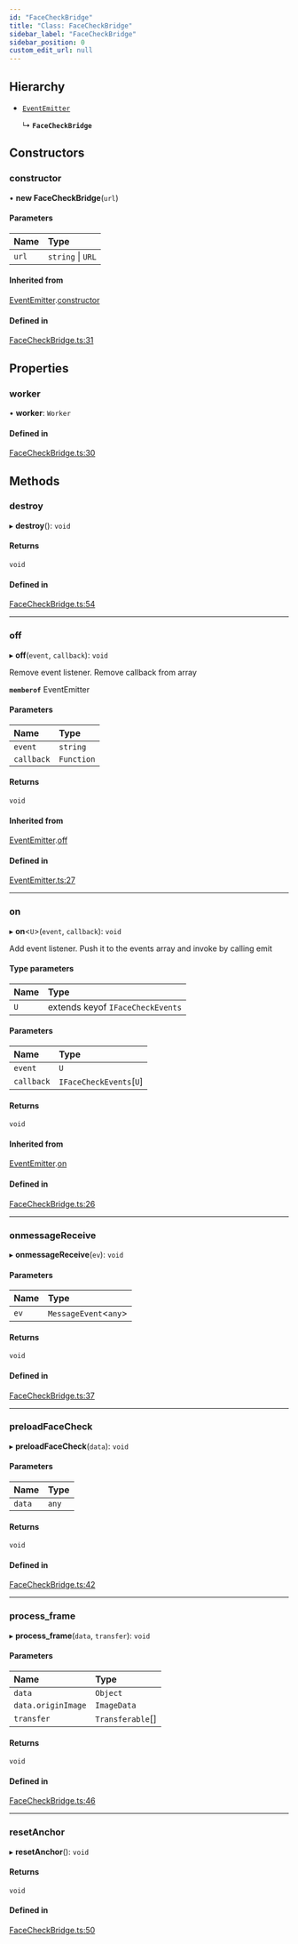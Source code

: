 ```yaml
---
id: "FaceCheckBridge"
title: "Class: FaceCheckBridge"
sidebar_label: "FaceCheckBridge"
sidebar_position: 0
custom_edit_url: null
---
```


## Hierarchy

- [`EventEmitter`](EventEmitter.md)

  ↳ **`FaceCheckBridge`**

## Constructors

### constructor

• **new FaceCheckBridge**(`url`)

#### Parameters

| Name | Type |
| :------ | :------ |
| `url` | `string` \| `URL` |

#### Inherited from

[EventEmitter](EventEmitter.md).[constructor](EventEmitter.md#constructor)

#### Defined in

[FaceCheckBridge.ts:31](https://github.com/sergio-lucas/webCamProcessor/blob/13b69e2/src/library/FaceCheckBridge.ts#L31)

## Properties

### worker

• **worker**: `Worker`

#### Defined in

[FaceCheckBridge.ts:30](https://github.com/sergio-lucas/webCamProcessor/blob/13b69e2/src/library/FaceCheckBridge.ts#L30)

## Methods

### destroy

▸ **destroy**(): `void`

#### Returns

`void`

#### Defined in

[FaceCheckBridge.ts:54](https://github.com/sergio-lucas/webCamProcessor/blob/13b69e2/src/library/FaceCheckBridge.ts#L54)

___

### off

▸ **off**(`event`, `callback`): `void`

Remove event listener. Remove callback from array

**`memberof`** EventEmitter

#### Parameters

| Name | Type |
| :------ | :------ |
| `event` | `string` |
| `callback` | `Function` |

#### Returns

`void`

#### Inherited from

[EventEmitter](EventEmitter.md).[off](EventEmitter.md#off)

#### Defined in

[EventEmitter.ts:27](https://github.com/sergio-lucas/webCamProcessor/blob/13b69e2/src/library/EventEmitter.ts#L27)

___

### on

▸ **on**<`U`\>(`event`, `callback`): `void`

Add event listener. Push it to the events array and invoke by calling emit

#### Type parameters

| Name | Type |
| :------ | :------ |
| `U` | extends keyof `IFaceCheckEvents` |

#### Parameters

| Name | Type |
| :------ | :------ |
| `event` | `U` |
| `callback` | `IFaceCheckEvents`[`U`] |

#### Returns

`void`

#### Inherited from

[EventEmitter](EventEmitter.md).[on](EventEmitter.md#on)

#### Defined in

[FaceCheckBridge.ts:26](https://github.com/sergio-lucas/webCamProcessor/blob/13b69e2/src/library/FaceCheckBridge.ts#L26)

___

### onmessageReceive

▸ **onmessageReceive**(`ev`): `void`

#### Parameters

| Name | Type |
| :------ | :------ |
| `ev` | `MessageEvent`<`any`\> |

#### Returns

`void`

#### Defined in

[FaceCheckBridge.ts:37](https://github.com/sergio-lucas/webCamProcessor/blob/13b69e2/src/library/FaceCheckBridge.ts#L37)

___

### preloadFaceCheck

▸ **preloadFaceCheck**(`data`): `void`

#### Parameters

| Name | Type |
| :------ | :------ |
| `data` | `any` |

#### Returns

`void`

#### Defined in

[FaceCheckBridge.ts:42](https://github.com/sergio-lucas/webCamProcessor/blob/13b69e2/src/library/FaceCheckBridge.ts#L42)

___

### process\_frame

▸ **process_frame**(`data`, `transfer`): `void`

#### Parameters

| Name | Type |
| :------ | :------ |
| `data` | `Object` |
| `data.originImage` | `ImageData` |
| `transfer` | `Transferable`[] |

#### Returns

`void`

#### Defined in

[FaceCheckBridge.ts:46](https://github.com/sergio-lucas/webCamProcessor/blob/13b69e2/src/library/FaceCheckBridge.ts#L46)

___

### resetAnchor

▸ **resetAnchor**(): `void`

#### Returns

`void`

#### Defined in

[FaceCheckBridge.ts:50](https://github.com/sergio-lucas/webCamProcessor/blob/13b69e2/src/library/FaceCheckBridge.ts#L50)
